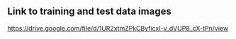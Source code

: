 ## Link to training and test data images
https://drive.google.com/file/d/1UR2xtmZPkCByficxI-v_dVUP8_cX-tPn/view
